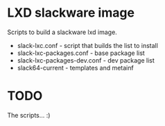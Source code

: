 # LXD slackware image

Scripts to build a slackware lxd image.

* slack-lxc.conf - script that builds the list to install
* slack-lxc-packages.conf - base package list
* slack-lxc-packages-dev.conf - dev package list
* slack64-current - templates and metainf

# TODO

The scripts... :)

